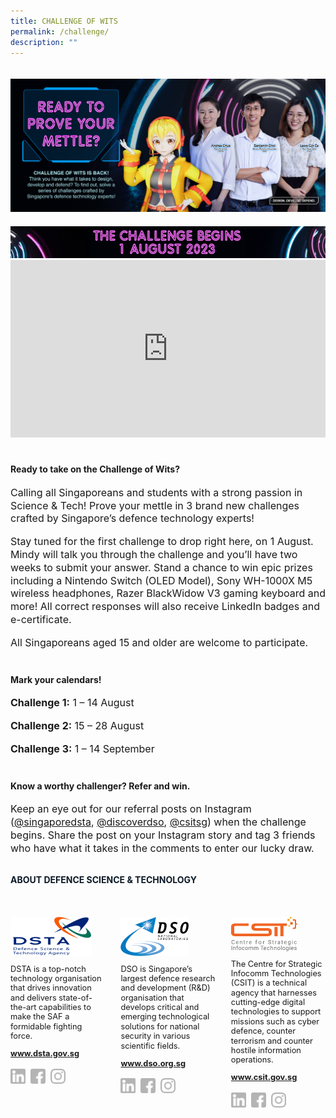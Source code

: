 ```yaml
---
title: CHALLENGE OF WITS
permalink: /challenge/
description: ""
---
```

<style>
	
	.embed-container 
	{ position: relative; padding-bottom: 56.25%; height: 0; overflow: hidden; max-width: 100%; } 
	.embed-container iframe, .embed-container object, .embed-container embed { position: absolute; top: 0; left: 0; width: 100%; height: 100%; }
	
	a[target="_blank"]:after,.float-buttons{
	display:none;}
	

	.join-benefits,.d-flex{
	display:flex!important;
	}
	
	.mt-60{
	margin-top:60px!important;}
	
		.mt-40{
	margin-top:40px!important;}
	
			.mt-20{
	margin-top:20px!important;}
	
				.mt-0{
	margin-top:0px!important;}
	
	p.cta-text{
	font-size:0.8rem;
	line-height:1.3}
	
	p.challenge-text{
		font-size:1rem;
	line-height:1.3}
	
	.self-center{
	align-self:center;}
	
		.bold{
	font-weight:bold;
	}


	@media only screen and (min-width:768px){
	
	.mr-16{
	margin-right:16px;}
	
	.col-6{
	width:50%!important;
	}
	
	.col-8{
	width:66.6%!important;
	}
	
	.col-4{
	width:33.3%!important;
	}
	
	
	
	
	.join-benefits img{
		display:flex;
	width:50%;
	}
	}

	@media only screen and (max-width:767px){
	.join-benefits,.flex-column{
	flex-direction:column;

	}
	
	.mt-sm-12{
	margin-top:12px!important;}
	}
	
	.center {

		text-align: center;
		justify-content: center;
		aspect-ratio: 16 / 9;
		width: 100%;
		
	}

	.youtube-video {
	  
	}
	
</style>

<img src="/images/DTC Challenge_KV_Final.jpg" class="mt-20"/>


<img src="/images/challenge_banner_main.jpg" class="mt-20"/>
<div class="center">
	<iframe class="center"  src='https://www.youtube.com/embed/quAH8enjA28' frameborder='0' allowfullscreen></iframe>
</div>
<h4 class="mt-40 bold">
	Ready to take on the Challenge of Wits?
</h4>
<p class="challenge-text">
	Calling all Singaporeans and students with a strong passion in Science & Tech! Prove your mettle in 3 brand new challenges crafted by Singapore’s defence technology experts!
</p>
<p class="challenge-text">
	Stay tuned for the first challenge to drop right here, on 1 August. Mindy will talk you through the challenge and you’ll have two weeks to submit your answer. Stand a chance to win epic prizes including a Nintendo Switch (OLED Model), Sony WH-1000X M5 wireless headphones, Razer BlackWidow V3 gaming keyboard and more! All correct responses will also receive LinkedIn badges and e-certificate.
</p>
<p class="challenge-text">
	All Singaporeans aged 15 and older are welcome to participate.
</p>

<h4 class="mt-40 bold">
	Mark your calendars!
</h4>
<p class="challenge-text">
	<strong>Challenge 1:</strong> 1 – 14 August
</p>	
<p class="challenge-text">
	<strong>Challenge 2:</strong> 15 – 28 August
</p>
<p class="challenge-text">
	<strong>Challenge 3:</strong> 1 – 14 September
</p>

<h4 class="mt-40 bold">
	Know a worthy challenger? Refer and win.
</h4>
<p class="challenge-text">
	Keep an eye out for our referral posts on Instagram (<a href="https://..." target="_blank">@singaporedsta</a>, <a href="https://..." target="_blank">@discoverdso</a>, <a href="https://..." target="_blank">@csitsg</a>) when the challenge begins. Share the post on your Instagram story and tag 3 friends who have what it takes in the comments to enter our lucky draw. 
</p>


<h4  style="font-weight:bold;margin-top:2rem;color:#0C1926;">ABOUT DEFENCE SCIENCE & TECHNOLOGY</h4>

<style>
	.dst-3-col{display:flex;justify-content:space-between;}
	.dst-col{display:flex;width:30%;flex-direction:column;}
	.dst-col img{
	width:fit-content;
	margin:2rem 0 0 0;
	}
	
	@media (max-width:767px){
	.dst-3-col{
		flex-direction:column;
	}
	
	.dst-col{
	width:100%;}
	}
	
	.social-icon{
	width:24px;
	height:24px;}
	
	.dst-3-col p, .dst-3-col a{
	font-size:0.8rem;line-height:1.2;
	}
	
	.dst-3-col a{
	font-weight:bold;
	}
	
	a.site-url{
	margin:0;
	}
	
	img.social-icon{
	margin-top:1rem;}
	
	.social{
	display:flex;}
	
	.social > a{
	margin:0 8px 0 0;
	}

	.left-half {
	  background-color: #ff9e2c;
	  position: absolute;
	  left: 0px;
	  width: 50%;
	}
	
	.right-half {
	  background-color: #b6701e;
	  position: absolute;
	  right: 0px;
	  width: 50%;
	}
	
</style>

<div class="dst-3-col">
	<div class="dst-col">
		<img src="/images/dsta-logo-DTCareers.png" style=""/>
			<p >DSTA is a top-notch technology organisation that drives innovation and delivers state-of-the-art capabilities to make the SAF a formidable fighting force.</p>
			<a href="https://www.dsta.gov.sg/home" target="_blank" class="site-url">www.dsta.gov.sg</a>
		<div class="social">
			<a href="https://www.linkedin.com/company/dsta/" target="_blank">
				<img src="/images/icons/linkedin.svg" class="social-icon" />
			</a>
			<a href="https://www.facebook.com/SingaporeDSTA" target="_blank">
				<img src="/images/icons/facebook.svg" class="social-icon" />
			</a>
			<a href="https://www.instagram.com/singaporedsta" target="_blank">
				<img src="/images/icons/instagram.svg" class="social-icon" />
			</a>
		</div>
	</div>
	<div class="dst-col">
		<img src="/images/dso-logo.png" style=""/>
			<p>DSO is Singapore’s largest defence research and development (R&D) organisation that develops critical and emerging technological solutions for national security in various scientific fields. 
</p>
			<a href="https://www.dso.org.sg" class="site-url" target="_blank">www.dso.org.sg</a>
		<div class="social">
			<a href="https://www.linkedin.com/company/dso-national-laboratories" target="_blank">
				<img src="/images/icons/linkedin.svg" class="social-icon" />
			</a>
			<a href="https://www.facebook.com/dso.sg/" target="_blank">
				<img src="/images/icons/facebook.svg" class="social-icon" />
			</a>
			<a href="https://www.instagram.com/discoverdso/" target="_blank">
				<img src="/images/icons/instagram.svg" class="social-icon" />
			</a>
		</div>
	</div>
	<div class="dst-col">
<img src="/images/csit-logo.png" style=""/>
<p>The Centre for Strategic Infocomm Technologies (CSIT) is a technical agency that harnesses cutting-edge digital technologies to support missions such as cyber defence, counter terrorism and counter hostile information operations.</p>
<a href="https://www.csit.gov.sg" target="_blank" class="site-url">www.csit.gov.sg</a>
<div class="social">
<a href="https://www.linkedin.com/company/centre-for-strategic-infocomm-technologies/" target="_blank">
<img src="/images/icons/linkedin.svg" class="social-icon" />
</a>
<a href="https://www.facebook.com/csitsg/" target="_blank">
<img src="/images/icons/facebook.svg" class="social-icon" />
</a>
<a href="https://www.instagram.com/csitsg" target="_blank">
<img src="/images/icons/instagram.svg" class="social-icon" />
</a>
</div>
</div>
</div>
